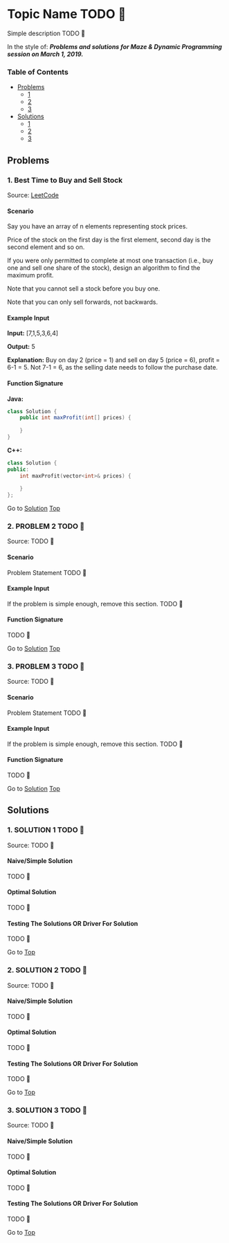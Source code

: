 <!-- Don't remove -->
<a name="top"/>

# Topic Name TODO :bug:

Simple description TODO :bug:

In the style of:
***Problems and solutions for Maze & Dynamic Programming session on March 1, 2019.***

### Table of Contents

* [Problems](#problems)
  * [1](#p1)
  * [2](#p2)
  * [3](#p3)
* [Solutions](#solutions)
  * [1](#s1)
  * [2](#s2)
  * [3](#s3)

<!-- Don't remove -->
<a name="problems"/>

## Problems

<a name="p1"/>

### 1. Best Time to Buy and Sell Stock

Source: [LeetCode](https://leetcode.com/problems/best-time-to-buy-and-sell-stock/)

#### Scenario

Say you have an array of n elements representing stock prices.

Price of the stock on the first day is the first element, second day is the second element and so on. 

If you were only permitted to complete at most one transaction (i.e., buy one and sell one share of the stock), design an algorithm to find the maximum profit.

Note that you cannot sell a stock before you buy one.

Note that you can only sell forwards, not backwards. 

#### Example Input

**Input:** \[7,1,5,3,6,4]

**Output:** 5

**Explanation:** 
Buy on day 2 (price = 1) and sell on day 5 (price = 6), profit = 6-1 = 5.
Not 7-1 = 6, as the selling date needs to follow the purchase date.

#### Function Signature

**Java:**

```java
class Solution {
    public int maxProfit(int[] prices) {
        
    }
}

```

**C++:**

```c++
class Solution {
public:
    int maxProfit(vector<int>& prices) {
        
    }
};

```

<!-- Don't remove -->
Go to [Solution](#s1)   [Top](#top)

<!-- Don't remove -->
<a name="p2"/>

### 2. PROBLEM 2 TODO :bug:

Source: TODO :bug:

#### Scenario

Problem Statement TODO :bug:

#### Example Input

If the problem is simple enough, remove this section. TODO :bug:

#### Function Signature

TODO :bug:

<!-- Don't remove -->
Go to [Solution](#s2)   [Top](#top)

<!-- Don't remove -->
<a name="p3"/>

### 3. PROBLEM 3 TODO :bug:

Source: TODO :bug:

#### Scenario

Problem Statement TODO :bug:

#### Example Input

If the problem is simple enough, remove this section. TODO :bug:

#### Function Signature

TODO :bug:

<!-- Don't remove -->
Go to [Solution](#s3)   [Top](#top)

<!-- Don't remove -->
<a name="solutions"/>

## Solutions

<!-- Don't remove -->
<a name="s1"/>

### 1. SOLUTION 1 TODO :bug:

Source: TODO :bug:

#### Naive/Simple Solution

TODO :bug:

#### Optimal Solution

TODO :bug:

#### Testing The Solutions OR Driver For Solution

TODO :bug:

<!-- Don't remove -->
Go to [Top](#top)

<!-- Don't remove -->
<a name="s2"/>

### 2. SOLUTION 2 TODO :bug:

Source: TODO :bug:

#### Naive/Simple Solution

TODO :bug:

#### Optimal Solution

TODO :bug:

#### Testing The Solutions OR Driver For Solution

TODO :bug:

<!-- Don't remove -->
Go to [Top](#top)

<!-- Don't remove -->
<a name="s3"/>

### 3. SOLUTION 3 TODO :bug:

Source: TODO :bug:

#### Naive/Simple Solution 

TODO :bug:

#### Optimal Solution

TODO :bug:

#### Testing The Solutions OR Driver For Solution

TODO :bug:

<!-- Don't remove -->
Go to [Top](#top)
